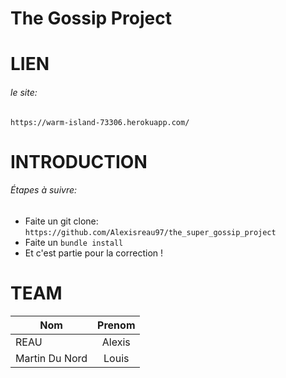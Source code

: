 # The Gossip Project

# LIEN

###### le site:

`https://warm-island-73306.herokuapp.com/`

# INTRODUCTION

###### Étapes à suivre:

* Faite un git clone: `https://github.com/Alexisreau97/the_super_gossip_project`
* Faite un `bundle install`
* Et c'est partie pour la correction !

# TEAM

| Nom             |Prenom    |
| --------------- |:--------:|
| REAU            | Alexis   |
| Martin Du Nord  | Louis    |

